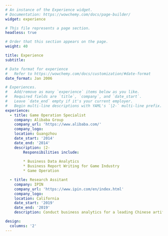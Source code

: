 ```yaml
---
# An instance of the Experience widget.
# Documentation: https://wowchemy.com/docs/page-builder/
widget: experience

# This file represents a page section.
headless: true

# Order that this section appears on the page.
weight: 40

title: Experience
subtitle:

# Date format for experience
#   Refer to https://wowchemy.com/docs/customization/#date-format
date_format: Jan 2006

# Experiences.
#   Add/remove as many `experience` items below as you like.
#   Required fields are `title`, `company`, and `date_start`.
#   Leave `date_end` empty if it's your current employer.
#   Begin multi-line descriptions with YAML's `|2-` multi-line prefix.
experience:
  - title: Game Operation Specialist
    company: Alibaba Group
    company_url: 'https://www.alibaba.com/'
    company_logo: 
    location: Guangzhou
    date_start: '2014'
    date_end: '2014'
    description: |2-
        Responsibilities include:
        
        * Business Data Analytics
        * Business Report Writing for Game Industry
        * Game Operation

  - title: Research Assitant
    company: IPIN
    company_url: 'https://www.ipin.com/en/index.html'
    company_logo: 
    location: California
    date_start: '2019'
    date_end: '2019'
    description: Conduct business analytics for a leading Chinese artificial intelligence company.

design:
  columns: '2'
---
```

